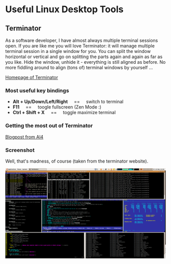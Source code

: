 # Useful Linux Desktop Tools

## Terminator

As a software developer, I have almost always multiple terminal sessions open. If you are like me you will love Terminator: it will manage multiple terminal session in a single window for you. You can split the window horizontal or vertical and go on splitting the parts again and again as far as you like. Hide the window, unhide it - everything is still  aligned as before. No more fiddling around to align (tons of) terminal windows by yourself ...

[Homepage of Terminator](http://gnometerminator.blogspot.co.at/p/introduction.html)

### Most useful key bindings

  * **Alt + Up/Down/Left/Right**&nbsp;&nbsp;&nbsp;&nbsp;&nbsp;==&nbsp;&nbsp;&nbsp;&nbsp;&nbsp;switch to terminal
  * **F11**&nbsp;&nbsp;&nbsp;&nbsp;&nbsp;==&nbsp;&nbsp;&nbsp;&nbsp;&nbsp;toogle fullscreen (Zen Mode :)
  * **Ctrl + Shift + X**&nbsp;&nbsp;&nbsp;&nbsp;&nbsp;==&nbsp;&nbsp;&nbsp;&nbsp;&nbsp;toggle maximize terminal
   
### Getting the most out of Terminator

[Blogpost from Al4](http://blog.al4.co.nz/2011/05/getting-the-most-out-of-terminator/)

### Screenshot

Well, that's madness, of course (taken from the terminator website).

![terminator madness](./terminator-mad.png)
